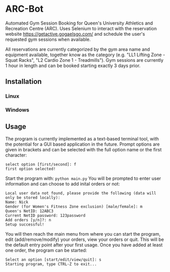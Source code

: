 # ARC-Bot
Automated Gym Session Booking for Queen's University Athletics and Recreation Centre (ARC). Uses Selenium to interact with the reservation website https://getactive.gogaelsgo.com/ and schedule the user's requested gym sessions when available. 

All reservations are currently categorized by the gym area name and equipment available, together know as the category (e.g. "LL1 Lifting Zone - Squat Racks", "L2 Cardio Zone 1 - Treadmills"). Gym sessions are currently 1 hour in length and can be booked starting exactly 3 days prior.

## Installation
### **Linux**
### **Windows**
## Usage
The program is currently implemented as a text-based terminal tool, with the potential for a GUI based application in the future. Prompt options are given in brackets and can be selected with the full option name or the first character:
```
select option [first/second]: f
first option selected!
```
Start the program with: `python main.py`
You will be prompted to enter user information and can choose to add inital orders or not:
```
Local user data not found, please provide the following (data will only be stored locally):
Name: Nick
Gender (for Women's Fitness Zone exclusion) [male/female]: m
Queen's NetID: 12ABC3
Current NetID password: 123password
Add orders [y/n]?: n
Setup successful!
```
You will then reach the main menu from where you can start the program, edit (add/remove/modify) your orders, view your orders or quit. This will be the default entry point after your first usage. Once you have added at least one order, the program can be started:
```
Select an option [start/edit/view/quit]: s
Starting program, type CTRL-Z to exit...
```
